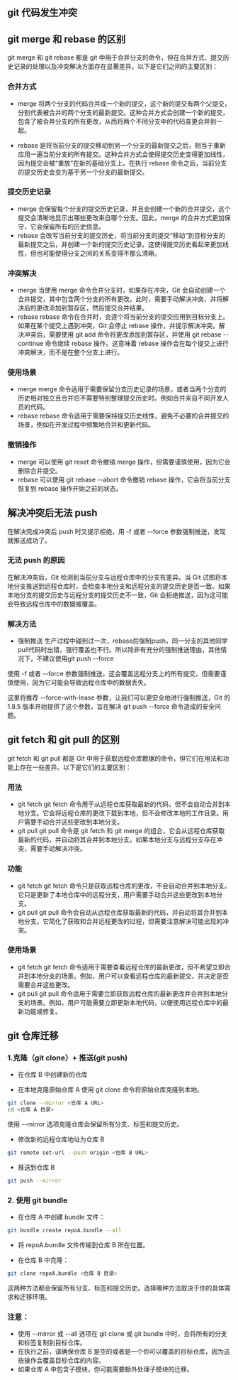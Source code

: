 ## git 代码发生冲突

## git merge 和 rebase 的区别
git merge 和 git rebase 都是 git 中用于合并分支的命令，但在合并方式、提交历史记录的处理以及冲突解决方面存在显著差异。以下是它们之间的主要区别：
### 合并方式
* merge
将两个分支的代码合并成一个新的提交，这个新的提交有两个父提交，分别代表被合并的两个分支的最新提交。这种合并方式会创建一个新的提交，包含了被合并分支的所有更改，从而将两个不同分支中的代码变更合并到一起。

* rebase
是将当前分支的提交移动到另一个分支的最新提交之后，相当于重新应用一遍当前分支的所有提交。这种合并方式会使得提交历史变得更加线性，因为提交会被“重放”在新的基础分支上。在执行 rebase 命令之后，当前分支的提交历史会变为基于另一个分支的最新提交。

### 提交历史记录
* merge
会保留每个分支的提交历史记录，并且会创建一个新的合并提交，这个提交会清晰地显示出哪些更改来自哪个分支。因此，merge 的合并方式更加保守，它会保留所有的历史信息。
* rebase
会改写当前分支的提交历史，将当前分支的提交“移动”到目标分支的最新提交之后，并创建一个新的提交历史记录。这使得提交历史看起来更加线性，但也可能使得分支之间的关系变得不那么清晰。

### 冲突解决
* merge
当使用 merge 命令合并分支时，如果存在冲突，Git 会自动创建一个合并提交，其中包含两个分支的所有更改。此时，需要手动解决冲突，并将解决后的更改添加到暂存区，然后提交合并结果。
* rebase
rebase 命令在合并时，会逐个将当前分支的提交应用到目标分支上。如果在某个提交上遇到冲突，Git 会停止 rebase 操作，并提示解决冲突。解决冲突后，需要使用 git add 命令将更改添加到暂存区，并使用 git rebase --continue 命令继续 rebase 操作。这意味着 rebase 操作会在每个提交上进行冲突解决，而不是在整个分支上进行。

### 使用场景
* merge
merge 命令适用于需要保留分支历史记录的场景，或者当两个分支的历史相对独立且合并后不需要特别整理提交历史时。例如合并来自不同开发人员的代码。
* rebase
rebase 命令适用于需要保持提交历史线性，避免不必要的合并提交的场景，例如在开发过程中频繁地合并和更新代码。

### 撤销操作
* merge
可以使用 git reset 命令撤销 merge 操作，但需要谨慎使用，因为它会删除合并提交。
* rebase
可以使用 git rebase --abort 命令撤销 rebase 操作，它会将当前分支恢复到 rebase 操作开始之前的状态。


## 解决冲突后无法 push 
在解决完成冲突后 push 时又提示拒绝，用 -f 或者 --force 参数强制推送，发现就推送成功了。
### 无法 push 的原因
在解决冲突后，Git 检测到当前分支与远程仓库中的分支有差异。当 Git 试图将本地分支推送到远程仓库时，会检查本地分支和远程分支的提交历史是否一致。如果本地分支的提交历史与远程分支的提交历史不一致，Git 会拒绝推送，因为这可能会导致远程仓库中的数据被覆盖。
### 解决方法
* 强制推送
生产过程中碰到过一次，rebase后强制push，同一分支的其他同学pull代码时出错，强行覆盖也不行。所以除非有充分的强制推送理由，其他情况下，不建议使用git push --force

使用 -f 或者 --force 参数强制推送，这会覆盖远程分支上的所有提交，但需要谨慎使用，因为它可能会导致远程仓库中的数据丢失。

这里将推荐 --force-with-lease 参数，让我们可以更安全地进行强制推送，Git 的 1.8.5 版本开始提供了这个参数，旨在解决 git push --force 命令造成的安全问题。

## git fetch 和 git pull 的区别
git fetch 和 git pull 都是 Git 中用于获取远程仓库数据的命令，但它们在用法和功能上存在一些差异。以下是它们的主要区别：
### 用法
* git fetch
git fetch 命令用于从远程仓库获取最新的代码，但不会自动合并到本地分支。它会将远程仓库的更改下载到本地，但不会修改本地的工作目录。用户需要手动合并这些更改到本地分支。
* git pull
git pull 命令是 git fetch 和 git merge 的组合，它会从远程仓库获取最新的代码，并自动将其合并到本地分支。如果本地分支与远程分支存在冲突，需要手动解决冲突。

### 功能
* git fetch
git fetch 命令只是获取远程仓库的更改，不会自动合并到本地分支。它只是更新了本地仓库中的远程分支，用户需要手动合并这些更改到本地分支。
* git pull
git pull 命令会自动从远程仓库获取最新的代码，并自动将其合并到本地分支。它简化了获取和合并远程更改的过程，但需要注意解决可能出现的冲突。

### 使用场景
* git fetch
git fetch 命令适用于需要查看远程仓库的最新更改，但不希望立即合并到本地分支的场景。例如，用户可以查看远程仓库的最新提交，并决定是否需要合并这些更改。
* git pull
git pull 命令适用于需要立即获取远程仓库的最新更改并合并到本地分支的场景。例如，用户可能需要立即更新本地代码，以便使用远程仓库中的最新功能或修复。

## git 仓库迁移
### 1.克隆（git clone）+ 推送(git push)
* 在仓库 B 中创建新的仓库

* 在本地克隆原始仓库 A
使用 git clone 命令将原始仓库克隆到本地。
```bash
git clone --mirror <仓库 A URL>
cd <仓库 A 目录>
```
使用 --mirror 选项克隆仓库会保留所有分支、标签和提交历史。

* 修改新的远程仓库地址为仓库 B
```bash
git remote set-url --push origin <仓库 B URL>
```

* 推送到仓库 B
```bash
git push --mirror
```

### 2. 使用 git bundle
* 在仓库 A 中创建 bundle 文件：
```bash
git bundle create repoA.bundle --all
```
* 将 repoA.bundle 文件传输到仓库 B 所在位置。

* 在仓库 B 中克隆：
```bash
git clone repoA.bundle <仓库 B 目录>
```
这两种方法都会保留所有分支、标签和提交历史。选择哪种方法取决于你的具体需求和迁移环境。

### 注意：

* 使用 --mirror 或 --all 选项在 git clone 或 git bundle 中时，会将所有的分支和标签复制到目标仓库。
* 在执行之前，请确保仓库 B 是空的或者是一个你可以覆盖的目标仓库，因为这些操作会覆盖目标仓库的内容。
* 如果仓库 A 中包含子模块，你可能需要额外处理子模块的迁移。
